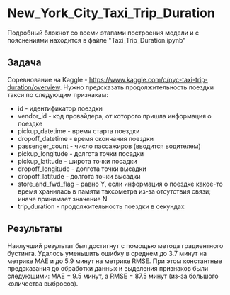 # New_York_City_Taxi_Trip_Duration
Подробный блокнот со всеми этапами построения модели и с пояснениями находится в файле "Taxi_Trip_Duration.ipynb"

## Задача

Соревнование на Kaggle - https://www.kaggle.com/c/nyc-taxi-trip-duration/overview. Нужно предсказать продолжительность поездки такси по следующим признакам:

- id - идентификатор поездки
- vendor_id - код провайдера, от которого пришла информация о поездке
- pickup_datetime - время старта поездки
- dropoff_datetime - время окончания поездки
- passenger_count - число пассажиров (вводится водителем)
- pickup_longitude - долгота точки посадки
- pickup_latitude - широта точки посадки
- dropoff_longitude - долгота точки высадки
- dropoff_latitude - долгота точки высадки
- store_and_fwd_flag - равно Y, если информация о поездке какое-то время хранилась в памяти таксометра из-за отсутствия связи; иначе принимает значение N
- trip_duration - продолжительность поездки в секундах

## Результаты

Наилучший результат был достигнут с помощью метода градиентного бустинга. Удалось уменьшить ошибку в среднем до 3.7 минут на метрике MAE и до 5.9 минут на метрике RMSE. При этом константные предсказания до обработки данных и выделения признаков были следующими: MAE = 9.5 минут, а RMSE = 87.5 минут (из-за большого количества выбросов).
